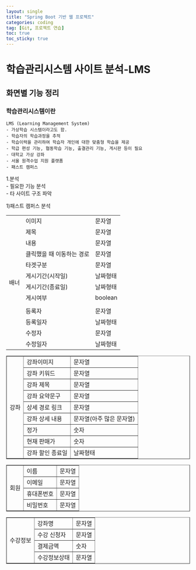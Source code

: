 ```yaml
---
layout: single
title: "Spring Boot 기반 웹 프로젝트"
categories: coding
tag: [Git, 프로젝트 연습]
toc: true
toc_sticky: true 
---
```


# 학습관리시스템 사이트 분석-LMS

## 화면별 기능 정리

### 학습관리시스템이란
```
LMS (Learning Management System)
- 가상학습 시스템이라고도 함.
- 학습자의 학습과정을 추적
- 학습이력을 관리하여 학습자 개인에 대한 맞춤형 학습을 제공
- 학급 편성 기능, 협동학습 기능, 출결관리 기능, 게시판 등이 필요
- 대학교 가상 강좌
- 서울 원격수업 지원 플랫폼
- 패스트 캠퍼스
```

1.분석  
 \- 필요한 기능 분석  
 \- 타 사이트 구조 파악 

1\)패스트 캠퍼스 분석
<table>
  <tr><td rowspan="13">배너</td>
      <td>이미지</td><td>문자열</td></tr>
  <tr><td>제목</td><td>문자열</td></tr>
  <tr><td>내용</td><td>문자열</td></tr>
  <tr><td>클릭했을 때 이동하는 경로</td><td>문자열</td></tr>
  <tr><td>타겟구분</td><td>문자열</td></tr>
  <tr><td>게시기간(시작일)</td><td>날짜형태</td></tr>
  <tr><td>게시기간(종료일)</td><td>날짜형태</td></tr>
  <tr><td>게시여부</td><td>boolean</td></tr>
  <tr><td></td><td></td></tr>
  <tr><td>등록자</td><td>문자열</td></tr>
  <tr><td>등록일자</td><td>날짜형태</td></tr>
  <tr><td>수정자</td><td>문자열</td></tr>
  <tr><td>수정일자</td><td>날짜형태</td></tr>
</table>



<table border='1'>
  <tr><td rowspan="13">강좌</td>
      <td>강좌이미지</td><td>문자열</td></tr>
  <tr><td>강좌 키워드</td><td>문자열</td></tr>
  <tr><td>강좌 제목</td><td>문자열</td></tr>
  <tr><td>강좌 요약문구</td><td>문자열</td></tr>
  <tr><td>상세 경로 링크</td><td>문자열</td></tr>
  <tr><td>강좌 상세 내용</td><td>문자열(아주 많은 문자열)</td></tr>
  <tr><td>정가</td><td>숫자</td></tr>
  <tr><td>현재 판매가</td><td>숫자</td></tr>
  <tr><td>강좌 할인 종료일</td><td>날짜형태</td></tr>
</table>

<table border='1'>
  <tr><td rowspan="13">회원</td>
      <td>이름</td><td>문자열</td></tr>
  <tr><td>이메일</td><td>문자열</td></tr>
  <tr><td>휴대폰번호</td><td>문자열</td></tr>
  <tr><td>비밀번호</td><td>문자열</td></tr>
</table>

<table border='1'>
  <tr><td rowspan="13">수강정보</td>
      <td>강좌명</td><td>문자열</td></tr>
  <tr><td>수강 신청자</td><td>문자열</td></tr>
  <tr><td>결제금액</td><td>숫자</td></tr>
  <tr><td>수강정보상태</td><td>문자열</td></tr>
</table>

